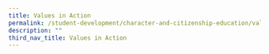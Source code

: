 ```yaml
---
title: Values in Action
permalink: /student-development/character-and-citizenship-education/values-in-action
description: ""
third_nav_title: Values in Action
---
```


